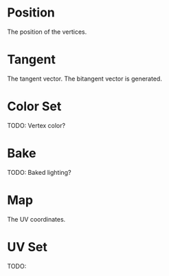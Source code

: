 # Position
The position of the vertices.

# Tangent
The tangent vector. The bitangent vector is generated.

# Color Set
TODO: Vertex color?

# Bake
TODO: Baked lighting?

# Map
The UV coordinates.

# UV Set
TODO:

